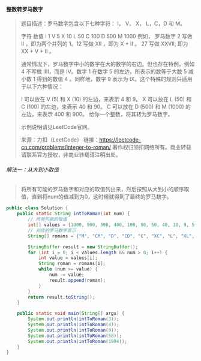 #### 整数转罗马数字

> 题目描述：罗马数字包含以下七种字符： I， V， X， L，C，D 和 M。
>
> 字符          数值
> I             	 1
> V             	5
> X             	10
> L             	 50
> C             	100
> D             	500
> M             	1000
> 例如， 罗马数字 2 写做 II ，即为两个并列的 1。12 写做 XII ，即为 X + II 。 27 写做  XXVII, 即为 XX + V + II 。
>
> 通常情况下，罗马数字中小的数字在大的数字的右边。但也存在特例，例如 4 不写做 IIII，而是 IV。数字 1 在数字 5 的左边，所表示的数等于大数 5 减小数 1 得到的数值 4 。同样地，数字 9 表示为 IX。这个特殊的规则只适用于以下六种情况：
>
> I 可以放在 V (5) 和 X (10) 的左边，来表示 4 和 9。
> X 可以放在 L (50) 和 C (100) 的左边，来表示 40 和 90。 
> C 可以放在 D (500) 和 M (1000) 的左边，来表示 400 和 900。
> 给你一个整数，将其转为罗马数字。
>
> 示例说明请见LeetCode官网。
>
> 来源：力扣（LeetCode）
> 链接：https://leetcode-cn.com/problems/integer-to-roman/
> 著作权归领扣网络所有。商业转载请联系官方授权，非商业转载请注明出处。

###### 解法一：从大到小取值

> 将所有可能的罗马数字和对应的取值列出来，然后按照从大到小的顺序取值，直到将num的值减到为0，这时候就得到了最终的罗马数字。

```java
public class Solution {
    public static String intToRoman(int num) {
        // 所有可能的取值
        int[] values = {1000, 900, 500, 400, 100, 90, 50, 40, 10, 9, 5, 4, 1};
        // 对应的罗马数字表示
        String[] romans = {"M", "CM", "D", "CD", "C", "XC", "L", "XL", "X", "IX", "V", "IV", "I"};

        StringBuffer result = new StringBuffer();
        for (int i = 0; i < values.length && num > 0; i++) {
            int value = values[i];
            String roman = romans[i];
            while (num >= value) {
                num -= value;
                result.append(roman);
            }
        }
        return result.toString();
    }

    public static void main(String[] args) {
        System.out.println(intToRoman(3));
        System.out.println(intToRoman(4));
        System.out.println(intToRoman(9));
        System.out.println(intToRoman(58));
        System.out.println(intToRoman(1994));
    }
}
```
